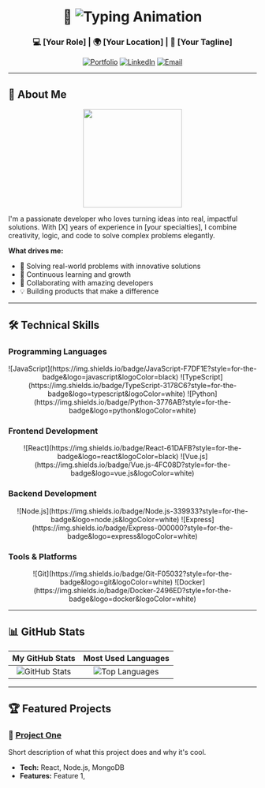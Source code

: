 <!-- Header Section -->
<div align="center">

# 👋 <img src="https://readme-typing-svg.herokuapp.com?font=Fira+Code&weight=600&size=40&duration=3000&pause=1000&color=00D4FF&center=true&vCenter=true&width=600&lines=Hello%2C+I'm+[Your+Name]" alt="Typing Animation"/>

### 💻 [Your Role] | 🌍 [Your Location] | 🚀 [Your Tagline]

[![Portfolio](https://img.shields.io/badge/🌐_Portfolio-000000?style=for-the-badge)](https://yourportfolio.com)
[![LinkedIn](https://img.shields.io/badge/💼_LinkedIn-0A66C2?style=for-the-badge)](https://linkedin.com/in/yourprofile)
[![Email](https://img.shields.io/badge/📧_Email-EA4335?style=for-the-badge)](mailto:your.email@domain.com)

</div>

---

## 📖 About Me
<div align="center">
<img src="https://media.giphy.com/media/3o7TKtnuHOHHUjR38Y/giphy.gif" width="200"/>
</div>

I'm a passionate developer who loves turning ideas into real, impactful solutions. With [X] years of experience in [your specialties], I combine creativity, logic, and code to solve complex problems elegantly.

**What drives me:**  
- 🎯 Solving real-world problems with innovative solutions  
- 🌱 Continuous learning and growth  
- 🤝 Collaborating with amazing developers  
- 💡 Building products that make a difference  

---

## 🛠️ Technical Skills

### Programming Languages
<div align="center">
![JavaScript](https://img.shields.io/badge/JavaScript-F7DF1E?style=for-the-badge&logo=javascript&logoColor=black)
![TypeScript](https://img.shields.io/badge/TypeScript-3178C6?style=for-the-badge&logo=typescript&logoColor=white)
![Python](https://img.shields.io/badge/Python-3776AB?style=for-the-badge&logo=python&logoColor=white)
</div>

### Frontend Development
<div align="center">
![React](https://img.shields.io/badge/React-61DAFB?style=for-the-badge&logo=react&logoColor=black)
![Vue.js](https://img.shields.io/badge/Vue.js-4FC08D?style=for-the-badge&logo=vue.js&logoColor=white)
</div>

### Backend Development
<div align="center">
![Node.js](https://img.shields.io/badge/Node.js-339933?style=for-the-badge&logo=node.js&logoColor=white)
![Express](https://img.shields.io/badge/Express-000000?style=for-the-badge&logo=express&logoColor=white)
</div>

### Tools & Platforms
<div align="center">
![Git](https://img.shields.io/badge/Git-F05032?style=for-the-badge&logo=git&logoColor=white)
![Docker](https://img.shields.io/badge/Docker-2496ED?style=for-the-badge&logo=docker&logoColor=white)
</div>

---

## 📊 GitHub Stats
<div align="center">

| My GitHub Stats | Most Used Languages |
| :---: | :---: |
| ![GitHub Stats](https://github-readme-stats.vercel.app/api?username=YOUR_USERNAME&show_icons=true&theme=radical) | ![Top Languages](https://github-readme-stats.vercel.app/api/top-langs/?username=YOUR_USERNAME&layout=compact&theme=radical) |

</div>

---

## 🏆 Featured Projects

### 🎯 [Project One](https://github.com/YOUR_USERNAME/project-one)
Short description of what this project does and why it's cool.  
- **Tech:** React, Node.js, MongoDB  
- **Features:** Feature 1,

